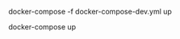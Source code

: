 <!-- Commands For Docker -->

<!-- Use The Below Command To Run The Frontend in the development server. It will run on 3000 -->

docker-compose -f docker-compose-dev.yml up


<!-- User The Below Command To Run The Project For The Production Phase -->

docker-compose up


